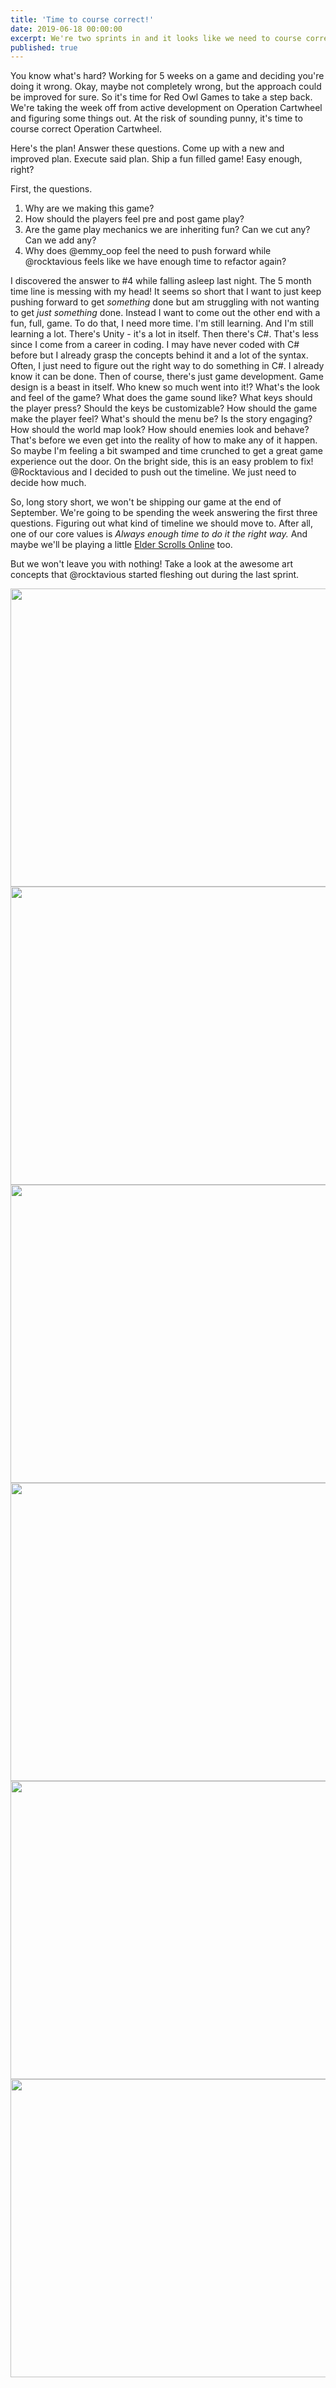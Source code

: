 ```yaml
---
title: 'Time to course correct!'
date: 2019-06-18 00:00:00
excerpt: We're two sprints in and it looks like we need to course correct our journey.
published: true
---
```


You know what's hard?  Working for 5 weeks on a game and deciding you're doing it wrong.  Okay, maybe not completely wrong, but the approach could be improved for sure.  So it's time for Red Owl Games to take a step back.  We're taking the week off from active development on Operation Cartwheel and figuring some things out.  At the risk of sounding punny, it's time to course correct Operation Cartwheel.

Here's the plan!  Answer these questions.  Come up with a new and improved plan.  Execute said plan.  Ship a fun filled game!  Easy enough, right?

First, the questions.

1. Why are we making this game?
2. How should the players feel pre and post game play?
3. Are the game play mechanics we are inheriting fun?  Can we cut any?  Can we add any?
4. Why does @emmy_oop feel the need to push forward while @rocktavious feels like we have enough time to refactor again?

I discovered the answer to #4 while falling asleep last night.  The 5 month time line is messing with my head!  It seems so short that I want to just keep pushing forward to get *something* done but am struggling with not wanting to get *just something* done.  Instead I want to come out the other end with a fun, full, game.  To do that, I need more time.  I'm still learning.  And I'm still learning a lot.  There's Unity - it's a lot in itself.  Then there's C#.  That's less since I come from a career in coding.  I may have never coded with C# before but I already grasp the concepts behind it and a lot of the syntax.  Often, I just need to figure out the right way to do something in C#. I already know it can be done.  Then of course, there's just game development.  Game design is a beast in itself.  Who knew so much went into it!?  What's the look and feel of the game? What does the game sound like?  What keys should the player press?  Should the keys be customizable? How should the game make the player feel?  What's should the menu be?  Is the story engaging?  How should the world map look?  How should enemies look and behave?  That's before we even get into the reality of how to make any of it happen.  So maybe I'm feeling a bit swamped and time crunched to get a great game experience out the door.  On the bright side, this is an easy problem to fix!  @Rocktavious and I decided to push out the timeline.  We just need to decide how much.

So, long story short, we won't be shipping our game at the end of September.  We're going to be spending the week answering the first three questions.  Figuring out what kind of timeline we should move to.  After all, one of our core values is *Always enough time to do it the right way.*   And maybe we'll be playing a little [Elder Scrolls Online](https://www.elderscrollsonline.com/) too.

But we won't leave you with nothing!  Take a look at the awesome art concepts that @rocktavious started fleshing out during the last sprint.


<div class="gallery" data-columns="1">
    <img src="https://live.staticflickr.com/65535/48087773881_ddf5fb43a0_o.jpg" height="477" width="849">
    <img src="https://live.staticflickr.com/65535/48087871907_0157d001f9_o.jpg" height="477" width="849">
    <img src="https://live.staticflickr.com/65535/48087871957_1874ed7c2e_o.jpg" height="477" width="849">
    <img src="https://live.staticflickr.com/65535/48087813398_89bf23d197_o.jpg" height="477" width="849">
    <img src="https://live.staticflickr.com/65535/48087813443_7b34b6e69c_o.jpg" height="477" width="849">
    <img src="https://live.staticflickr.com/65535/48087872172_bd9a17531b_o.jpg" height="477" width="849">
</div>
